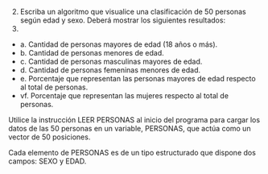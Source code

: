 2.	Escriba un algoritmo que visualice una clasificación de 50 personas según edad y sexo. Deberá mostrar los siguientes resultados:
3.	
- a.	Cantidad de personas mayores de edad (18 años o más).
- b.	Cantidad de personas menores de edad.
- c.	Cantidad de personas masculinas mayores de edad.
- d.	Cantidad de personas femeninas menores de edad.
- e.	Porcentaje que representan las personas mayores de edad respecto al total de personas.
- vf.	Porcentaje que representan las mujeres respecto al total de personas.

Utilice la instrucción LEER PERSONAS al inicio del programa para cargar los datos de las 50 personas en un variable, PERSONAS, que actúa como un vector de 50 posiciones.

Cada elemento de PERSONAS es de un tipo estructurado que dispone dos campos:
SEXO y EDAD.
